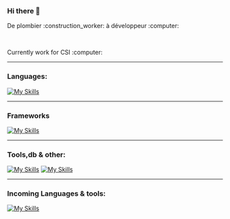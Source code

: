 ### Hi there 👋

<p>De plombier :construction_worker: à développeur  :computer:</p>
<br />
<p>Currently work for CSI :computer:</p>

---

### Languages:
[![My Skills](https://skillicons.dev/icons?i=java,js,ts,html,css)](https://skillicons.dev)

---
### Frameworks
[![My Skills](https://skillicons.dev/icons?i=spring,react,vue,gatsby,nodejs,sass)](https://skillicons.dev)

---
### Tools,db & other:
[![My Skills](https://skillicons.dev/icons?i=vuetify,firebase,tailwind,materialui,figma,postgres,cassandra)](https://skillicons.dev)
[![My Skills](https://skillicons.dev/icons?i=eclipse,vscodium,docker,git,linux,obsidian)](https://skillicons.dev)

---

### Incoming Languages & tools:
[![My Skills](https://skillicons.dev/icons?i=py,go,lua,mongodb,aws)](https://skillicons.dev)
